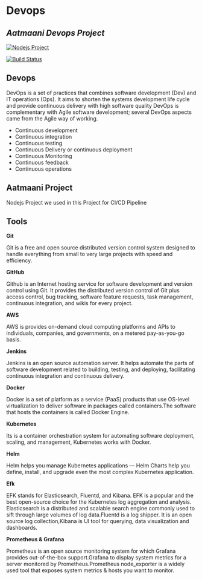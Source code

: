 # Devops
## _Aatmaani Devops Project_

[![Nodejs Project](https://cldup.com/dTxpPi9lDf.thumb.png)](https://nodesource.com/products/nsolid)

[![Build Status](https://travis-ci.org/joemccann/dillinger.svg?branch=master)](https://travis-ci.org/joemccann/dillinger)

## Devops
  DevOps is a set of practices that combines software development (Dev) and IT operations (Ops). It aims to shorten the systems development life cycle and provide continuous delivery with high software quality DevOps is complementary with Agile software development; several DevOps aspects came from the Agile way of working.

- Continuous development
- Continuous integration
- Continuous testing
- Continuous Delivery or continuous deployment
- Continuous Monitoring
- Continuous feedback
- Continuous operations
## Aatmaani Project 
 Nodejs Project we used in this Project for CI/CD Pipeline 
## Tools
**Git**
  
  Git is a free and open source distributed version control system designed to handle everything from small to very large projects with speed and efficiency.

**GitHub**

  Github  is an Internet hosting service for software development and version control using Git. It provides the distributed version control of Git plus access control, bug tracking, software feature requests, task management, continuous integration, and wikis for every project.

**AWS**

AWS is provides on-demand cloud computing platforms and APIs to individuals, companies, and governments, on a metered pay-as-you-go basis.

**Jenkins**

Jenkins is an open source automation server. It helps automate the parts of software development related to building, testing, and deploying, facilitating continuous integration and continuous delivery.

**Docker**

Docker is a set of platform as a service (PaaS) products that use OS-level virtualization to deliver software in packages called containers.The software that hosts the containers is called Docker Engine.

**Kubernetes**

Its is a container orchestration system for automating software deployment, scaling, and management, Kubernetes works with Docker.

**Helm**

Helm helps you manage Kubernetes applications — Helm Charts help you define, install, and upgrade even the most complex Kubernetes application.

**Efk**

EFK stands for Elasticsearch, Fluentd, and Kibana. EFK is a popular and the best open-source choice for the Kubernetes log aggregation and analysis. Elasticsearch is a distributed and scalable search engine commonly used to sift through large volumes of log data.Fluentd is a log shipper. It is an open source log collection,Kibana is UI tool for querying, data visualization and dashboards.

**Prometheus & Grafana**

Prometheus is an open source monitoring system for which Grafana provides out-of-the-box support.Grafana to display system metrics for a server monitored by Prometheus.Prometheus node_exporter is a widely used tool that exposes system metrics & hosts you want to monitor.


